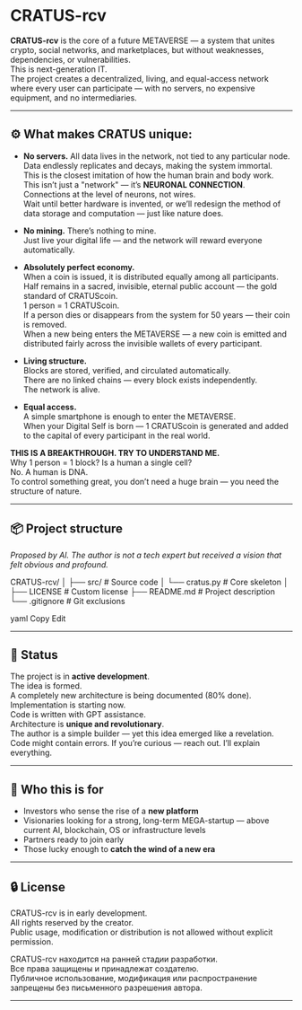 # **CRATUS-rcv**

**CRATUS-rcv** is the core of a future METAVERSE — a system that unites crypto, social networks, and marketplaces, but without weaknesses, dependencies, or vulnerabilities.  
This is next-generation IT.  
The project creates a decentralized, living, and equal-access network where every user can participate — with no servers, no expensive equipment, and no intermediaries.

---

## ⚙️ What makes CRATUS unique:

- **No servers.** All data lives in the network, not tied to any particular node. Data endlessly replicates and decays, making the system immortal.  
  This is the closest imitation of how the human brain and body work.  
  This isn’t just a "network" — it’s **NEURONAL CONNECTION**.  
  Connections at the level of neurons, not wires.  
  Wait until better hardware is invented, or we’ll redesign the method of data storage and computation — just like nature does.

- **No mining.** There’s nothing to mine.  
  Just live your digital life — and the network will reward everyone automatically.

- **Absolutely perfect economy.**  
  When a coin is issued, it is distributed equally among all participants.  
  Half remains in a sacred, invisible, eternal public account — the gold standard of CRATUScoin.  
  1 person = 1 CRATUScoin.  
  If a person dies or disappears from the system for 50 years — their coin is removed.  
  When a new being enters the METAVERSE — a new coin is emitted and distributed fairly across the invisible wallets of every participant.

- **Living structure.**  
  Blocks are stored, verified, and circulated automatically.  
  There are no linked chains — every block exists independently.  
  The network is alive.

- **Equal access.**  
  A simple smartphone is enough to enter the METAVERSE.  
  When your Digital Self is born — 1 CRATUScoin is generated and added to the capital of every participant in the real world.

**THIS IS A BREAKTHROUGH. TRY TO UNDERSTAND ME.**  
Why 1 person = 1 block? Is a human a single cell?  
No. A human is DNA.  
To control something great, you don’t need a huge brain — you need the structure of nature.

---

## 📦 Project structure

*Proposed by AI. The author is not a tech expert but received a vision that felt obvious and profound.*

CRATUS-rcv/ │ ├── src/ # Source code │ └── cratus.py # Core skeleton │ ├── LICENSE # Custom license ├── README.md # Project description └── .gitignore # Git exclusions

yaml
Copy
Edit

---

## 📌 Status

The project is in **active development**.  
The idea is formed.  
A completely new architecture is being documented (80% done).  
Implementation is starting now.  
Code is written with GPT assistance.  
Architecture is **unique and revolutionary**.  
The author is a simple builder — yet this idea emerged like a revelation.  
Code might contain errors. If you’re curious — reach out. I’ll explain everything.

---

## 📢 Who this is for

- Investors who sense the rise of a **new platform**  
- Visionaries looking for a strong, long-term MEGA-startup — above current AI, blockchain, OS or infrastructure levels  
- Partners ready to join early  
- Those lucky enough to **catch the wind of a new era**

---

## 🔒 License

CRATUS-rcv is in early development.  
All rights reserved by the creator.  
Public usage, modification or distribution is not allowed without explicit permission.

CRATUS-rcv находится на ранней стадии разработки.  
Все права защищены и принадлежат создателю.  
Публичное использование, модификация или распространение запрещены без письменного разрешения автора.

---

